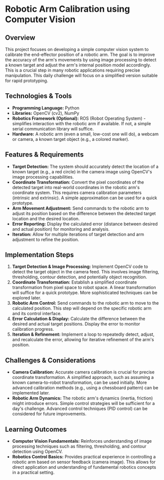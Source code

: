 # Robotic Arm Calibration using Computer Vision

## Overview
This project focuses on developing a simple computer vision system to calibrate the end-effector position of a robotic arm.  The goal is to improve the accuracy of the arm's movements by using image processing to detect a known target and adjust the arm's internal position model accordingly. This is a crucial step in many robotic applications requiring precise manipulation.  This daily challenge will focus on a simplified version suitable for rapid prototyping.

## Technologies & Tools
- **Programming Language:** Python
- **Libraries:** OpenCV (cv2), NumPy
- **Robotics Framework (Optional):** ROS (Robot Operating System) - simplifies interaction with the robotic arm if available.  If not, a simple serial communication library will suffice.
- **Hardware:**  A robotic arm (even a small, low-cost one will do), a webcam or camera, a known target object (e.g., a colored marker).


## Features & Requirements
- **Target Detection:**  The system should accurately detect the location of a known target (e.g., a red circle) in the camera image using OpenCV's image processing capabilities.
- **Coordinate Transformation:** Convert the pixel coordinates of the detected target into real-world coordinates in the robotic arm's coordinate system.  This requires camera calibration parameters (intrinsic and extrinsic).  A simple approximation can be used for a quick prototype.
- **Arm Movement Adjustment:**  Send commands to the robotic arm to adjust its position based on the difference between the detected target location and the desired location.
- **Error Reporting:** Display the calculated error (distance between desired and actual position) for monitoring and analysis.
- **Iteration:** Allow for multiple iterations of target detection and arm adjustment to refine the position.


## Implementation Steps
1. **Target Detection & Image Processing:** Implement OpenCV code to detect the target object in the camera feed. This involves image filtering, thresholding, contour detection, and potentially object recognition.
2. **Coordinate Transformation:**  Establish a simplified coordinate transformation from pixel space to robot space.  A linear transformation will suffice for a quick prototype.  More sophisticated techniques can be explored later.
3. **Robotic Arm Control:**  Send commands to the robotic arm to move to the calculated position. This step will depend on the specific robotic arm and its control interface.
4. **Error Calculation & Display:** Calculate the difference between the desired and actual target positions. Display the error to monitor calibration progress.
5. **Iteration & Refinement:**  Implement a loop to repeatedly detect, adjust, and recalculate the error, allowing for iterative refinement of the arm's position.


## Challenges & Considerations
- **Camera Calibration:** Accurate camera calibration is crucial for precise coordinate transformation.  A simplified approach, such as assuming a known camera-to-robot transformation, can be used initially.  More advanced calibration methods (e.g., using a chessboard pattern) can be implemented later.
- **Robotic Arm Dynamics:**  The robotic arm's dynamics (inertia, friction) might introduce errors.  Simple control strategies will be sufficient for a day's challenge.  Advanced control techniques (PID control) can be considered for future improvements.

## Learning Outcomes
- **Computer Vision Fundamentals:**  Reinforces understanding of image processing techniques such as filtering, thresholding, and contour detection using OpenCV.
- **Robotics Control Basics:**  Provides practical experience in controlling a robotic arm based on sensor feedback (camera image).  This allows for direct application and understanding of fundamental robotics concepts in a practical setting.

